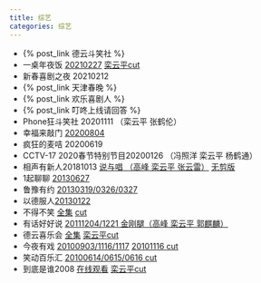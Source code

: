 ```yaml
---
title: 综艺
categories: 综艺
---
```


+ {% post_link 德云斗笑社 %}
+ 一桌年夜饭 [20210227]() [栾云平cut]()
+ 新春喜剧之夜 20210212
+ {% post_link 天津春晚 %}
+ {% post_link 欢乐喜剧人 %}
+ {% post_link 叮咚上线请回答 %}
+ Phone狂斗笑社 20201111 （栾云平 张鹤伦）
+ 幸福来敲门 [20200804](https://m.weibo.cn/status/4534334461318739?)
+ 疯狂的麦咭 20200619
+ CCTV-17 2020春节特别节目20200126 （冯照洋 栾云平 杨鹤通）
+ 相声有新人20181013 [说与唱 （高峰 栾云平 张云雷）](https://www.bilibili.com/video/BV1GT4y157W8) [无剪版](https://www.bilibili.com/video/BV1Ht411Z7Vk?p=1)
+ 1起聊聊 [20130627](https://tv.cctv.com/2013/06/28/VIDE1372359971658183.shtml)
+ 鲁豫有约 [20130319/0326/0327](https://www.bilibili.com/video/BV1js411i7cC?p=1)
+ 以德服人[20130122](https://www.iqiyi.com/v_19rrjyplf4.html)
+ 不得不笑 [全集](https://www.bilibili.com/video/BV1vt4y1S7A9?p=1) [cut](https://m.weibo.cn/status/4317612277674098?)
+ 有话好好说 [20111204/1221 金刚腿（高峰 栾云平 郭麒麟）](https://www.bilibili.com/video/BV12t411H7jM?p=9)
+ 德云喜乐会 [全集](https://www.bilibili.com/video/BV13W411Q7Ee?p=1) [栾云平cut](https://m.weibo.cn/status/4345797983923638?)
+ 今夜有戏 [20100903/1116/1117](https://www.bilibili.com/video/BV1nb411h72j?p=7) [20101116 cut](https://m.weibo.cn/status/4568685500444490?)
+ 笑动百乐汇 [20100614/0615/0616 cut](https://m.weibo.cn/status/4590878519729497?)  
+ 到底是谁2008 [在线观看](https://v.youku.com/v_show/id_XMTQwNzA2MzMy.html) [栾云平cut](https://m.weibo.cn/status/4588997362325766?)